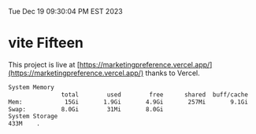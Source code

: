Tue Dec 19 09:30:04 PM EST 2023

# vite Fifteen


This project is live at [https://marketingpreference.vercel.app/](https://marketingpreference.vercel.app/) thanks to Vercel.

```bash
System Memory
               total        used        free      shared  buff/cache   available
Mem:            15Gi       1.9Gi       4.9Gi       257Mi       9.1Gi        13Gi
Swap:          8.0Gi        31Mi       8.0Gi
System Storage
433M	.
